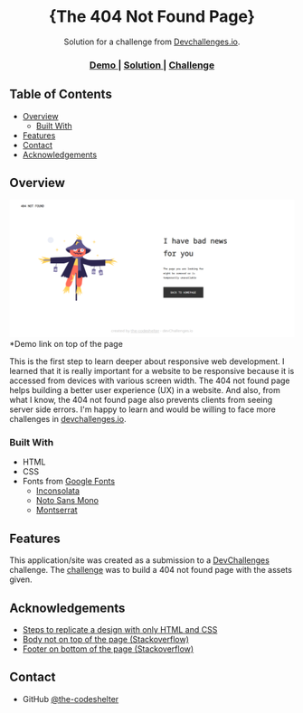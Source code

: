 <!-- Please update value in the {}  -->

<h1 align="center">{The 404 Not Found Page}</h1>

<div align="center">
   Solution for a challenge from  <a href="http://devchallenges.io" target="_blank">Devchallenges.io</a>.
</div>

<div align="center">
  <h3>
    <a href="https://the-codeshelter.github.io">
      Demo
    </a>
    <span> | </span>
    <a href="https://github.com/the-codeshelter/404-not-found">
      Solution
    </a>
    <span> | </span>
    <a href="https://devchallenges.io/challenges/wBunSb7FPrIepJZAg0sY">
      Challenge
    </a>
  </h3>
</div>

<!-- TABLE OF CONTENTS -->

## Table of Contents

-   [Overview](#overview)
    -   [Built With](#built-with)
-   [Features](#features)
-   [Contact](#contact)
-   [Acknowledgements](#acknowledgements)

<!-- OVERVIEW -->

## Overview

![screenshot](./screenshot.png)
\*Demo link on top of the page

This is the first step to learn deeper about responsive web development. I learned that it is really important for a website to be responsive because it is accessed from devices with various screen width. The 404 not found page helps building a better user experience (UX) in a website. And also, from what I know, the 404 not found page also prevents clients from seeing server side errors. I'm happy to learn and would be willing to face more challenges in [devchallenges.io](https://devchallenges.io).

### Built With

<!-- This section should list any major frameworks that you built your project using. Here are a few examples.-->

-   HTML
-   CSS
-   Fonts from [Google Fonts](https://fonts.google.com/)
    -   [Inconsolata](https://fonts.google.com/specimen/Inconsolata)
    -   [Noto Sans Mono](https://fonts.google.com/noto/specimen/Noto+Sans+Mono)
    -   [Montserrat](https://fonts.google.com/specimen/Montserrat)

## Features

<!-- List the features of your application or follow the template. Don't share the figma file here :) -->

This application/site was created as a submission to a [DevChallenges](https://devchallenges.io/challenges) challenge. The [challenge](https://devchallenges.io/challenges/wBunSb7FPrIepJZAg0sY) was to build a 404 not found page with the assets given.

## Acknowledgements

<!-- This section should list any articles or add-ons/plugins that helps you to complete the project. This is optional but it will help you in the future. For exmpale -->

-   [Steps to replicate a design with only HTML and CSS](https://devchallenges-blogs.web.app/how-to-replicate-design/)
-   [Body not on top of the page (Stackoverflow)](https://stackoverflow.com/questions/19080185/html-body-is-not-at-the-top-of-the-page-even-with-margin-set-to-0)
-   [Footer on bottom of the page (Stackoverflow)](https://stackoverflow.com/questions/34796085/how-to-stick-footer-to-bottom-not-fixed-even-with-scrolling/34796186)

## Contact

-   GitHub [@the-codeshelter](https://github.com/the-codeshelter)
